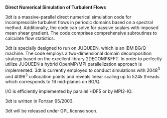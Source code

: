 **Direct Numerical Simulation of Turbulent Flows**

3dt is a massive-parallel direct numerical simulation code for incompressible turbulent flows in periodic domains based on a spectral method. Additionally, the code can solve for passive scalars with imposed mean shear gradient. The code comprises comprehensive subroutines to calculate flow statistics.

3dt is specially designed to run on JUQUEEN, which is an IBM BG/Q machine. The code employs a two-dimensional domain decomposition strategy based on the excellent library 2DECOMP&FFT. In order to perfectly utilize JUQUEEN a hybrid OpenMP/MPI parallelization approach is implemented. 3dt is currently employed to conduct simulations with 2048<sup>3</sup> and 4096<sup>3</sup> collocation points and reveals linear scaling up to 524k threads which corresponds to 16 mid-planes on BG/Q.

I/O is efficiently implemented by parallel HDF5 or by MPI2-IO.

3dt is written in Fortran 95/2003.

3dt will be released under GPL license soon.
